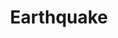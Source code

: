 ---
title: "Earthquake"
index: "earthquake"
permalink: /spells/earthquake/
tags:
  - Spell
  - 8th Level
  - Evocation
available_for:
  - Cleric
  - Druid
  - Sorcerer
level: "8th Level"
school: "Evocation"
range: "500 ft"
area: "100 ft"
shape: "Sphere"
comp:
  - V
  - S
  - M
material: "a pinch of dirt, a piece of rock, and a lump of clay."
duration: "1 Minute"
concentration: true
description: |
  You create a seismic disturbance at a point on the ground that you can see within range. For the duration, an intense tremor rips through the ground in a 100-foot-radius circle centered on that point and shakes creatures and structures in contact with the ground in that area.

  The ground in the area becomes difficult terrain. Each creature on the ground that is concentrating must make a constitution saving throw. On a failed save, the creature's concentration is broken.

  When you cast this spell and at the end of each turn you spend concentrating on it, each creature on the ground in the area must make a dexterity saving throw. On a failed save, the creature is knocked prone.

  This spell can have additional effects depending on the terrain in the area, as determined by the GM.

  Fissures. Fissures open throughout the spell's area at the start of your next turn after you cast the spell. A total of 1d6 such fissures open in locations chosen by the GM. Each is 1d10 x 10 feet deep, 10 feet wide, and extends from one edge of the spell's area to the opposite side. A creature standing on a spot where a fissure opens must succeed on a dexterity saving throw or fall in. A creature that successfully saves moves with the fissure's edge as it opens.

  A fissure that opens beneath a structure causes it to automatically collapse (see below).

  Structures. The tremor deals 50 bludgeoning damage to any structure in contact with the ground in the area when you cast the spell and at the start of each of your turns until the spell ends. If a structure drops to 0 hit points, it collapses and potentially damages nearby creatures. A creature within half the distance of a structure's height must make a dexterity saving throw. On a failed save, the creature takes 5d6 bludgeoning damage, is knocked prone, and is buried in the rubble, requiring a DC 20 Strength (Athletics) check as an action to escape. The GM can adjust the DC higher or lower, depending on the nature of the rubble. On a successful save, the creature takes half as much damage and doesn't fall prone or become buried.
excerpt: "You create a seismic disturbance at a point on the ground that you can see within range."
source: "Basic Rules"
---
